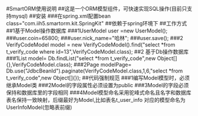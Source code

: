 #SmartORM使用说明
##这是一个ORM模型组件，可快速实现SQL操作(目前只支持mysql)
##安装
###在spring.xml配置bean class="com.iih5.smartorm.kit.SpringKit"
##依赖于spring环境下
##工作方式
##1基于Model操作数据库
###1UserModel user =new UserModel();
###user.coin=65800;
###user.nick_name="哈林";
###user.save();
###2 VerifyCodeModel model = new VerifyCodeModel().find("select *from t_verify_code where id=13",VerifyCodeModel.class);
##2 基于Db操作数据库
###1List<VerifyCodeModel> model= Db.findList("select *from t_verify_code",new Object[]{},VerifyCodeModel.class);
###2Page<VerifyCodeModel> modelPage= Db.use("JdbcBeanId").paginate(VerifyCodeModel.class,1,6,"select *from t_verify_code",new Object[]{});
##代码强制规范
###1编写Model模型时，必须继承Model类
###2Model的字段属性必须设置为public
###3Model的字段必须保持和数据库里的字段相同
###4Model模型命名采用驼峰式命名且名字和数据库表名保持一致映射，后缀最好为Model,比如表名t_user_info 对应的模型命名为UserInfoModel(忽略表前缀)



